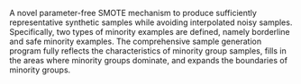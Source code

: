 A novel parameter-free SMOTE mechanism to produce sufficiently representative synthetic samples while avoiding interpolated noisy samples. Specifically, two types of minority examples are defined, namely borderline and safe minority examples. The comprehensive sample generation program fully reflects the characteristics of minority group samples, fills in the areas where minority groups dominate, and expands the boundaries of minority groups.
